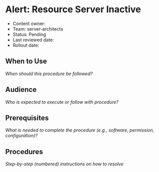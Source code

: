 # Alert: Resource Server Inactive

- Content owner: 
- Team: server-architects
- Status: Pending
- Last reviewed date: 
- Rollout date: 
## When to Use
*When should this procedure be followed?*

## Audience
*Who is expected to execute or follow with procedure?*

## Prerequisites
*What is needed to complete the procedure (e.g., software, permission, configuration)?*

## Procedures
*Step-by-step (numbered) instructions on how to resolve*